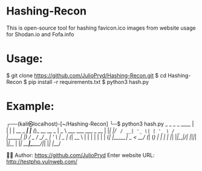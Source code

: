 # Hashing-Recon
This is open-source tool for hashing favicon.ico images from website usage for Shodan.io and Fofa.info 

# Usage: 
$ git clone https://github.com/JulioPryd/Hashing-Recon.git
$ cd Hashing-Recon
$ pip install -r requirements.txt
$ python3 hash.py


# Example: 

┌──(kali㉿localhost)-[~/Hashing-Recon]
└─$ python3 hash.py
 _   _           _     _                   ____                                  | | | | __ _ ___| |__ (_)_ __   __ _      |  _ \ ___  ___ ___  _ __
| |_| |/ _` / __| '_ \| | '_ \ / _` |_____| |_) / _ \/ __/ _ \| '_ \             |  _  | (_| \__ \ | | | | | | | (_| |_____|  _ <  __/ (_| (_) | | | |            |_| |_|\__,_|___/_| |_|_|_| |_|\__, |     |_| \_\___|\___\___/|_| |_|
                               |___/

🧑‍💻 Author: https://github.com/JulioPryd
Enter website URL: http://testphp.vulnweb.com/


